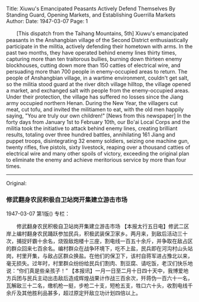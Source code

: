 Title: Xiuwu's Emancipated Peasants Actively Defend Themselves By Standing Guard, Opening Markets, and Establishing Guerrilla Markets
Author:
Date: 1947-03-07
Page: 1

　　[This dispatch from the Taihang Mountains, 5th] Xiuwu's emancipated peasants in the Anshangbian village of the Second District enthusiastically participate in the militia, actively defending their hometown with arms. In the past two months, they have operated behind enemy lines thirty times, capturing more than ten traitorous bullies, burning down thirteen enemy blockhouses, cutting down more than 150 catties of electrical wire, and persuading more than 700 people in enemy-occupied areas to return. The people of Anshangbian village, in a wartime environment, couldn't get salt, so the militia stood guard at the river ditch village hilltop, the village opened a market, and exchanged salt with people from the enemy-occupied areas. Under their protection, the village has suffered no losses since the Jiang army occupied northern Henan. During the New Year, the villagers cut meat, cut tofu, and invited the militiamen to eat, with the old men happily saying, "You are truly our own children!"
    [News from this newspaper] In the forty days from January 1st to February 10th, our Bo'ai Local Corps and the militia took the initiative to attack behind enemy lines, creating brilliant results, totaling over three hundred battles, annihilating 161 Jiang and puppet troops, disintegrating 32 enemy soldiers, seizing one machine gun, twenty rifles, five pistols, sixty livestock, reaping over a thousand catties of electrical wire and many other spoils of victory, exceeding the original plan to eliminate the enemy and achieve meritorious service by more than four times.



<hr /> 

Original: 


### 修武翻身农民积极自卫站岗开集建立游击市场

1947-03-07
第1版()
专栏：

　　修武翻身农民积极自卫站岗开集建立游击市场
    【本报太行五日电】修武二区岸上编村翻身农民踊跃参加民兵，积极武装保卫家乡。两月来，到敌后活动三十次，捕捉奸霸十余名，烧毁敌炮楼十三座，割电线一百五十余斤，并争取在敌占区的群众回来七百余名。编村群众在战争环境下，吃不上盐，民兵即在河沟村山头站岗，村里开集，与敌占区群众换盐。在他们的保卫下，该村自蒋军进占豫北以来，毫无损失。过年时，村里群众纷纷给民兵们割肉、割豆腐、请吃饭，老汉们快乐地说：“你们真是些亲孩子！”
    【本报讯】一月一日至二月十日四十天中，我博爱地方兵团与民兵主动出击敌后造成辉煌战果计作战三百余次，歼蒋伪一百六十一名，瓦解敌三十二名，缴机枪一挺，步枪二十支，短枪五支，牲口六十头，收割电线千余斤及其他胜利品甚多，超过原定歼敌立功计划四倍以上。
